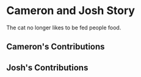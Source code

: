 # Cameron and Josh Story 

The cat no longer likes to be fed people food. 

## Cameron's Contributions

## Josh's Contributions